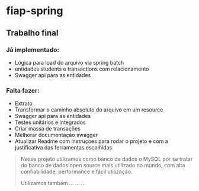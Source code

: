 # fiap-spring
## Trabalho final

### Já implementado:

- Lógica para load do arquivo via spring batch
- entidades students e transactions com relacionamento
- Swagger api para as entidades 

### Falta fazer:

- Extrato
- Transformar o caminho absoluto do arquivo em um resource
- Swagger api para as entidades 
- Testes unitários e integrados
- Criar massa de transações 
- Melhorar documentação swagger
- Atualizar Readme com instruçoes para rodar o projeto e com a justificativa das ferramentas escolhidas

> Nesse projeto utilizamos como banco de dados o MySQL por se tratar do banco de dados open source mais utilizado no mundo, com alta confiabilidade, performance e fácil utilização.
>
> Utilizamos também ... ... ... 